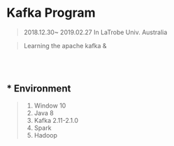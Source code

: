 # Kafka Program
> 2018.12.30~ 2019.02.27 In LaTrobe Univ. Australia<br>

> Learning the apache kafka & 

<br>
<br>

## * Environment 
> 1. Window 10
> 2. Java 8
> 3. Kafka 2.11-2.1.0
> 4. Spark
> 5. Hadoop
